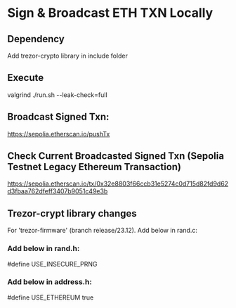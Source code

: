# Sign & Broadcast ETH TXN Locally

## Dependency
Add trezor-crypto library in include folder

## Execute
valgrind ./run.sh --leak-check=full

## Broadcast Signed Txn:
https://sepolia.etherscan.io/pushTx 

## Check Current Broadcasted Signed Txn (Sepolia Testnet Legacy Ethereum Transaction)
https://sepolia.etherscan.io/tx/0x32e8803f66ccb31e5274c0d715d82fd9d62d3fbaa762dfeff3407b9051c49e3b

## Trezor-crypt library changes
For 'trezor-firmware' (branch release/23.12). Add below in rand.c:

### Add below in rand.h:

#define USE_INSECURE_PRNG

### Add below in address.h:
#define USE_ETHEREUM true